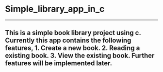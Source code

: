 # Simple_library_app_in_c
------------------------------------------------------------
  This is a simple book library project using c.
  Currently this app contains the following features,
    1. Create a new book.
    2. Reading a existing book.
    3. View the existing book.
  Further features will be implemented later.
  ----------------------------------------------------------
